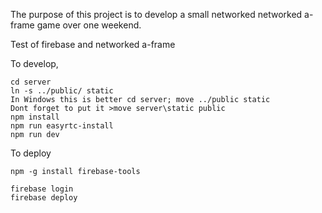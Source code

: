 The purpose of this project is to develop a small networked networked a-frame game over one weekend.

Test of firebase and networked a-frame

To develop,
 ```
cd server
ln -s ../public/ static
In Windows this is better cd server; move ../public static
Dont forget to put it >move server\static public
npm install
npm run easyrtc-install
npm run dev
 ```

To deploy
 ```
npm -g install firebase-tools

firebase login
firebase deploy
 ```